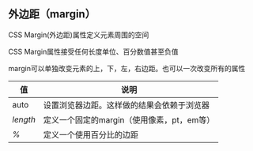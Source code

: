 ## 外边距（margin）

CSS Margin(外边距)属性定义元素周围的空间

CSS Margin属性接受任何长度单位、百分数值甚至负值

margin可以单独改变元素的上，下，左，右边距。也可以一次改变所有的属性

| 值       | 说明                                       |
| -------- | ------------------------------------------ |
| auto     | 设置浏览器边距。这样做的结果会依赖于浏览器 |
| *length* | 定义一个固定的margin（使用像素，pt，em等） |
| *%*      | 定义一个使用百分比的边距                   |